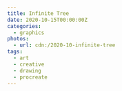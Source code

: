 ```yaml
---
title: Infinite Tree
date: 2020-10-15T00:00:00Z
categories:
  - graphics
photos:
  - url: cdn:/2020-10-infinite-tree
tags:
  - art
  - creative
  - drawing
  - procreate
---
```

